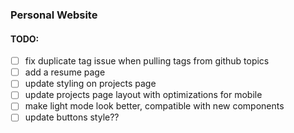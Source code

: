 ### Personal Website

#### TODO:
- [ ] fix duplicate tag issue when pulling tags from github topics
- [ ] add a resume page
- [ ] update styling on projects page
- [ ] update projects page layout with optimizations for mobile
- [ ] make light mode look better, compatible with new components
- [ ] update buttons style??
